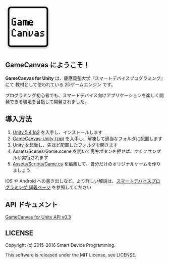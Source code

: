 ![GameCanvas](Assets/UnityGC/Icons/GameCanvas_144.png)

## GameCanvas にようこそ！

**GameCanvas for Unity** は、慶應義塾大学『スマートデバイスプログラミング』にて
教材として使われている 2Dゲームエンジン です。

プログラミング初心者でも、スマートデバイス向けアプリケーションを楽しく開発できる環境を目指して開発されました。

## 導入方法
1. [Unity 5.4.1p2](https://unity3d.com/jp/unity/qa/patch-releases?version=5.4) を入手し、インストールします
1. [GameCanvas-Unity (zip)](https://github.com/sfc-sdp/GameCanvas-Unity/archive/master.zip) を入手し、解凍して適当なフォルダに配置します
1. Unity を起動し、先ほど配置したフォルダを開きます
1. Assets/Scenes/Game.scene を開いて再生ボタンを押せば、すぐにサンプルが実行されます
1. [Assets/Scripts/Game.cs](Assets/Scripts/Game.cs) を編集して、自分だけのオリジナルゲームを作りましょう

iOS や Android への書き出しなど、より詳しい解説は、[スマートデバイスプログラミング 講義ページ](http://web.sfc.keio.ac.jp/~wadari/sdp/) を参照してください

## API ドキュメント
[GameCanvas for Unity API v0.3](https://sfc-sdp.github.io/GameCanvas-Unity/doc/class_game_canvas_1_1_game_canvas.html)

## LICENSE
Copyright (c) 2015-2016 Smart Device Programming.

This software is released under the MIT License, see LICENSE.
